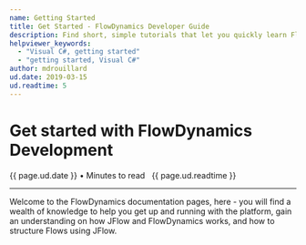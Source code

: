 ```yaml
---
name: Getting Started
title: Get Started - FlowDynamics Developer Guide
description: Find short, simple tutorials that let you quickly learn FlowDynamics development
helpviewer_keywords: 
  - "Visual C#, getting started"
  - "getting started, Visual C#"
author: mdrouillard
ud.date: 2019-03-15
ud.readtime: 5
---
```

# Get started with FlowDynamics Development
{{ page.ud.date }} &bull; Minutes to read &nbsp; {{ page.ud.readtime }} <hr />

Welcome to the FlowDynamics documentation pages, here - you will find a wealth of knowledge to help you get up and running with the platform, gain an understanding on how JFlow and FlowDynamics works, and how to structure Flows using JFlow.
